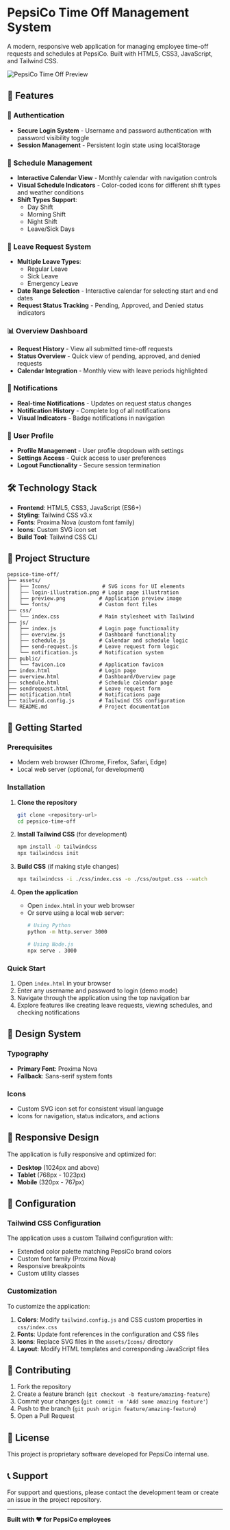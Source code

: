 # PepsiCo Time Off Management System

A modern, responsive web application for managing employee time-off requests and schedules at PepsiCo. Built with HTML5, CSS3, JavaScript, and Tailwind CSS.

![PepsiCo Time Off Preview](./assets/preview.png)

## 🚀 Features

### 🔐 Authentication
- **Secure Login System** - Username and password authentication with password visibility toggle
- **Session Management** - Persistent login state using localStorage

### 📅 Schedule Management
- **Interactive Calendar View** - Monthly calendar with navigation controls
- **Visual Schedule Indicators** - Color-coded icons for different shift types and weather conditions
- **Shift Types Support**:
  - Day Shift
  - Morning Shift  
  - Night Shift
  - Leave/Sick Days

### 📝 Leave Request System
- **Multiple Leave Types**:
  - Regular Leave
  - Sick Leave
  - Emergency Leave
- **Date Range Selection** - Interactive calendar for selecting start and end dates
- **Request Status Tracking** - Pending, Approved, and Denied status indicators

### 📊 Overview Dashboard
- **Request History** - View all submitted time-off requests
- **Status Overview** - Quick view of pending, approved, and denied requests
- **Calendar Integration** - Monthly view with leave periods highlighted

### 🔔 Notifications
- **Real-time Notifications** - Updates on request status changes
- **Notification History** - Complete log of all notifications
- **Visual Indicators** - Badge notifications in navigation

### 👤 User Profile
- **Profile Management** - User profile dropdown with settings
- **Settings Access** - Quick access to user preferences
- **Logout Functionality** - Secure session termination

## 🛠️ Technology Stack

- **Frontend**: HTML5, CSS3, JavaScript (ES6+)
- **Styling**: Tailwind CSS v3.x
- **Fonts**: Proxima Nova (custom font family)
- **Icons**: Custom SVG icon set
- **Build Tool**: Tailwind CSS CLI

## 📁 Project Structure

```
pepsico-time-off/
├── assets/
│   ├── Icons/                 # SVG icons for UI elements
│   ├── login-illustration.png # Login page illustration
│   ├── preview.png           # Application preview image
│   └── fonts/                # Custom font files
├── css/
│   └── index.css             # Main stylesheet with Tailwind
├── js/
│   ├── index.js              # Login page functionality
│   ├── overview.js           # Dashboard functionality
│   ├── schedule.js           # Calendar and schedule logic
│   ├── send-request.js       # Leave request form logic
│   └── notification.js       # Notification system
├── public/
│   └── favicon.ico           # Application favicon
├── index.html                # Login page
├── overview.html             # Dashboard/Overview page
├── schedule.html             # Schedule calendar page
├── sendrequest.html          # Leave request form
├── notification.html         # Notifications page
├── tailwind.config.js        # Tailwind CSS configuration
└── README.md                 # Project documentation
```

## 🚀 Getting Started

### Prerequisites

- Modern web browser (Chrome, Firefox, Safari, Edge)
- Local web server (optional, for development)

### Installation

1. **Clone the repository**
   ```bash
   git clone <repository-url>
   cd pepsico-time-off
   ```

2. **Install Tailwind CSS** (for development)
   ```bash
   npm install -D tailwindcss
   npx tailwindcss init
   ```

3. **Build CSS** (if making style changes)
   ```bash
   npx tailwindcss -i ./css/index.css -o ./css/output.css --watch
   ```

4. **Open the application**
   - Open `index.html` in your web browser
   - Or serve using a local web server:
     ```bash
     # Using Python
     python -m http.server 3000
     
     # Using Node.js
     npx serve . 3000
     ```

### Quick Start

1. Open `index.html` in your browser
2. Enter any username and password to login (demo mode)
3. Navigate through the application using the top navigation bar
4. Explore features like creating leave requests, viewing schedules, and checking notifications

## 🎨 Design System

### Typography
- **Primary Font**: Proxima Nova
- **Fallback**: Sans-serif system fonts

### Icons
- Custom SVG icon set for consistent visual language
- Icons for navigation, status indicators, and actions

## 📱 Responsive Design

The application is fully responsive and optimized for:
- **Desktop** (1024px and above)
- **Tablet** (768px - 1023px)
- **Mobile** (320px - 767px)

## 🔧 Configuration

### Tailwind CSS Configuration

The application uses a custom Tailwind configuration with:
- Extended color palette matching PepsiCo brand colors
- Custom font family (Proxima Nova)
- Responsive breakpoints
- Custom utility classes

### Customization

To customize the application:

1. **Colors**: Modify `tailwind.config.js` and CSS custom properties in `css/index.css`
2. **Fonts**: Update font references in the configuration and CSS files
3. **Icons**: Replace SVG files in the `assets/Icons/` directory
4. **Layout**: Modify HTML templates and corresponding JavaScript files

## 🤝 Contributing

1. Fork the repository
2. Create a feature branch (`git checkout -b feature/amazing-feature`)
3. Commit your changes (`git commit -m 'Add some amazing feature'`)
4. Push to the branch (`git push origin feature/amazing-feature`)
5. Open a Pull Request

## 📄 License

This project is proprietary software developed for PepsiCo internal use.

## 📞 Support

For support and questions, please contact the development team or create an issue in the project repository.

---

**Built with ❤️ for PepsiCo employees**